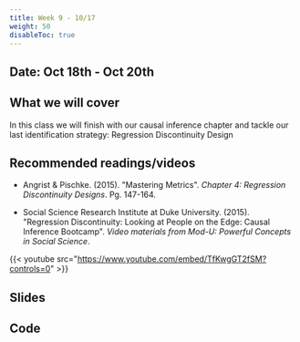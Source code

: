 ```yaml
---
title: Week 9 - 10/17
weight: 50
disableToc: true
---
```


## Date: Oct 18th - Oct 20th

## What we will cover

In this class we will finish with our causal inference chapter and tackle our last identification strategy: Regression Discontinuity Design  

## Recommended readings/videos

- Angrist & Pischke. (2015). "Mastering Metrics". *Chapter 4: Regression Discontinuity Designs*. Pg. 147-164. 

- Social Science Research Institute at Duke University. (2015). "Regression Discontinuity: Looking at People on the Edge: Causal Inference Bootcamp". *Video materials from Mod-U: Powerful Concepts in Social Science*.

{{< youtube src="https://www.youtube.com/embed/TfKwgGT2fSM?controls=0" >}}


## Slides
<!--
{{% button href="https://sta235.netlify.app/Classes/Week6/2_ObsStudies/f2022_sta235h_10_ObsStudies.html" icon="fas fa-external-link-alt" icon-position="right" %}}New window{{% /button %}} {{% button href="https://sta235.netlify.app/Classes/Week6/2_ObsStudies/f2022_sta235h_10_ObsStudies.pdf" icon="fas fa-file-pdf" icon-position="right" %}}Download{{% /button %}} 

{{< slides src="https://sta235.netlify.app/Classes/Week6/2_ObsStudies/f2022_sta235h_10_ObsStudies.html" >}}
-->

## Code
<!--
Here is the R code we will review in class, with many additional questions! Remember to review it in detail after class <a onclick="ga('send', 'event', 'External-Link','click','code5','0','Link');" href="https://raw.githubusercontent.com/maibennett/sta235/main/exampleSite/content/Classes/Week5/1_RCT/code/f2021_sta235h_8_RCT.R" target="_blank" class="btn btn-default">Download<i class="fas fa-code"></i></a>
-->
